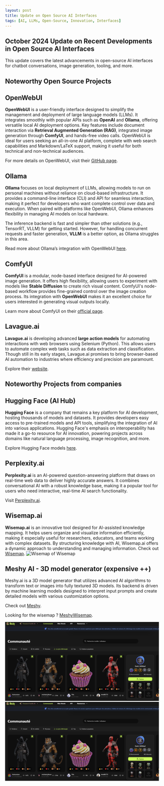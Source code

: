 ```yaml
---
layout: post
title: Update on Open Source AI Interfaces
tags: [AI, LLMs, Open-Source, Innovation, Interfaces]
---
```


## October 2024 Update on Recent Developments in Open Source AI Interfaces

This update covers the latest advancements in open-source AI interfaces for chatbot conversations, image generation, tooling, and more.

**Noteworthy Open Source Projects**
-------------------------------------


## OpenWebUI
**OpenWebUI** is a user-friendly interface designed to simplify the management and deployment of large language models (LLMs). It integrates smoothly with popular APIs such as **OpenAI** and **Ollama**, offering versatile local AI deployment options. Key features include document interaction via **Retrieval Augmented Generation (RAG)**, integrated image generation through **ComfyUI**, and hands-free video calls. OpenWebUI is ideal for users seeking an all-in-one AI platform, complete with web search capabilities and Markdown/LaTeX support, making it useful for both technical and non-technical audiences.

For more details on OpenWebUI, visit their [GitHub page](https://github.com/open-webui/open-webui).

## Ollama
**Ollama** focuses on local deployment of LLMs, allowing models to run on personal machines without reliance on cloud-based infrastructure. It provides a command-line interface (CLI) and API for seamless interaction, making it perfect for developers who want complete control over data and execution. When paired with platforms like OpenWebUI, Ollama enhances flexibility in managing AI models on local hardware.

The inference backend is fast and simpler than other solutions (e.g., TensorRT, VLLM) for getting started. However, for handling concurrent requests and faster generation, **VLLM** is a better option, as Ollama struggles in this area.

Read more about Ollama’s integration with OpenWebUI [here](https://openwebui.com/docs).

## ComfyUI
**ComfyUI** is a modular, node-based interface designed for AI-powered image generation. It offers high flexibility, allowing users to experiment with models like **Stable Diffusion** to create rich visual content. ComfyUI's node-based workflow provides fine-grained control over the image creation process. Its integration with **OpenWebUI** makes it an excellent choice for users interested in generating visual outputs locally.

Learn more about ComfyUI on their [official page](https://github.com/comfyanonymous/ComfyUI).


## Lavague.ai
**Lavague.ai** is developing advanced **large action models** for automating interactions with web browsers using Selenium (Python). This allows users to automate complex web tasks such as data extraction and classification. Though still in its early stages, Lavague.ai promises to bring browser-based AI automation to industries where efficiency and precision are paramount.

Explore their [website](https://www.lavague.ai/).


**Noteworthy Projects from companies**
-------------------------------------
## Hugging Face (AI Hub)
**Hugging Face** is a company that remains a key platform for AI development, hosting thousands of models and datasets. It provides developers easy access to pre-trained models and API tools, simplifying the integration of AI into various applications. Hugging Face's emphasis on interoperability has made it a go-to resource for AI innovation, powering projects across domains like natural language processing, image recognition, and more.

Explore Hugging Face models [here](https://huggingface.co/models).

## Perplexity.ai
**Perplexity.ai** is an AI-powered question-answering platform that draws on real-time web data to deliver highly accurate answers. It combines conversational AI with a robust knowledge base, making it a popular tool for users who need interactive, real-time AI search functionality.

Visit [Perplexity.ai](https://perplexity.ai).

## Wisemap.ai
**Wisemap.ai** is an innovative tool designed for AI-assisted knowledge mapping. It helps users organize and visualize information efficiently, making it especially useful for researchers, educators, and teams working with complex datasets. By structuring knowledge with AI, Wisemap.ai offers a dynamic approach to understanding and managing information.
Check out [Wisemap](https://wisemap.ai).
![Wisemap of Wisemap](/images/wisemapwisemap.png "Auto-generated Wisemap")

## Meshy AI - 3D model generator (expensive ++)

Meshy.ai is a 3D model generator that utilizes advanced AI algorithms to transform text or images into fully textured 3D models. Its backend is driven by machine learning models designed to interpret input prompts and create detailed models with various customization options.

Check out [Meshy](https://www.meshy.ai/discover?tab=downloads).

Looking for the wisemap ? [MeshyWisemap](https://wisemap.ai/m/aaAj/).

![Meshy 3d models](/images/meshyai.png "Meshy capture")
![Wisemap of Meshy](/images/meshyai.png "Auto-generated Wisemap")

